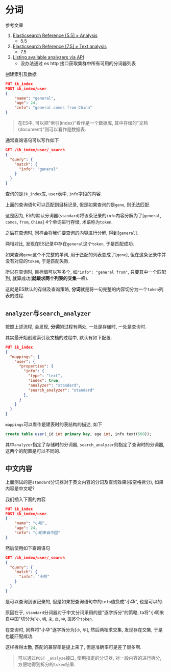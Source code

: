 # 分词

参考文章

1. [Elasticsearch Reference [5.5] » Analysis](https://www.elastic.co/guide/en/elasticsearch/reference/5.5/analysis.html)
    - 5.5
2. [Elasticsearch Reference [7.5] » Text analysis](https://www.elastic.co/guide/en/elasticsearch/reference/7.5/analysis.html)
    - 7.5
3. [Listing available analyzers via API](https://discuss.elastic.co/t/listing-available-analyzers-via-api/16472)
    - 没办法通过 es http 接口获取集群中所有可用的分词器列表

创建索引及数据

```json
PUT ik_index
POST ik_index/user
{
    "name": "general",
    "age": 24,
    "info": "general comes from China"
}
```

> 在ES中, 可以把"索引(index)"看作是一个数据库, 其中存储的"文档(document)"则可以看作是数据表.

通常查询语句可以写作如下

```json
GET /ik_index/user/_search
{
  "query": {
    "match": {
      "info": "general"
    }
  }
}
```

查询的是`ik_index`库, `user`表中, `info`字段的内容.

上面的查询语句可以匹配到目标记录, 但是如果查询的是`gene`, 则无法匹配.

这是因为, ES的默认分词器(`standard`)将该条记录的`info`内容分解为了[`general`, `comes`, `from`, `China`] 4个单词进行存储, 术语称为`token`.

之后在查询时, 同样会将我们要查询的内容进行分解, 得到[`general`].

两相对比, 发现在ES记录中存在`general`这个`token`, 于是匹配成功.

如果查询`gene`这个不完整的单词, 用于匹配的列表变成了[`gene`], 但在这条记录中并没有对应的`token`, 于是匹配失败.

所以在查询时, 目标值可以写多个, 如`"info": "general from"`, 只要其中一个匹配到, 就算成功(**就跟求两个列表的交集一样**).

这就是ES默认的存储及查询策略, **分词**就是将一句完整的内容切分为一个`token`列表的过程.

## `analyzer`与`search_analyzer`

按照上述流程, 会发现, **分词**的过程有两处, 一处是存储时, 一处是查询时.

其实最开始创建索引及文档的过程中, 默认有如下配置.

```json
PUT ik_index
{
  "mappings": {
    "user": {
      "properties": {
        "info": {
          "type": "text",
          "index": true,
          "analyzer": "standard",
          "search_analyzer": "standard"
        },
      }
    }
  }
}
```

`mappings`可以看作是建表时的表结构的描述, 如下

```sql
create table user(_id int primary key, age int, info text(500));
```

其中`analyzer`指定了存储时的分词器, `search_analyzer`则指定了查询时的分词器, 这两个的配置是可以不同的.

## 中文内容

上面测试的是`standard`分词器对于英文内容的分词及查询效果(按空格拆分), 如果内容是中文呢?

我们插入下面的内容

```json
PUT ik_index
POST ik_index/user
{
    "name": "小明",
    "age": 24,
    "info": "小明来自中国"
}
```

然后使用如下查询语句

```json
GET /ik_index/user/_search
{
  "query": {
    "match": {
      "info": "小明"
    }
  }
}
```

是可以查询到该记录的, 但是如果把查询语句中的`info`值换成"小华", 也是可以的.

原因在于, `standard`分词器对于中文分词采用的是"逐字拆分"的策略, ta将"小明来自中国"切分为[`小`, `明`, `来`, `自`, `中`, `国`]6个`token`.

在查询时, 同样将"小华"逐字拆分为[`小`, `华`], 然后两相求交集, 发现存在交集, 于是也能匹配成功.

这样拆得太散, 匹配的兼容率是提上来了, 但是准确率可是差了很多啊.

> 可以通过`POST _analyze`接口, 使用指定的分词器, 对一段内容的进行拆分, 方便地得到拆分的`token`结果.

